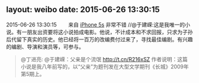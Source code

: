 layout: weibo
date: 2015-06-26 13:30:15
---
<meta name="referrer" content="no-referrer" />

2015-06-26 13:30:15  &nbsp;&nbsp;&nbsp;&nbsp;&nbsp;&nbsp; 来自 <a href="sinaweibo://customweibosource" rel="nofollow">iPhone 5s</a>
非常不错 //@于建嵘:这是我唯一的小说。有一朋友出资要将这小说拍成电影。他说，不计成本和不求回报，只求为子孙后代留下真实的历史。他已经将一百万的改编费付过来了，寻找最佳编剧。有兴趣的编剧、导演和演员等，可参与。
>  @丁进亮: @于建嵘：父亲是个流氓 http://t.cn/R216xSZ 作者说明：这篇小说是我八年前写的，以“父亲”为题刊发在大型文学期刊《长城》2009年第5期上。 ​​​
